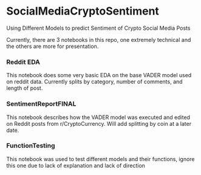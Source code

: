 # SocialMediaCryptoSentiment
 Using Different Models to predict Sentiment of Crypto Social Media Posts

 Currently, there are 3 notebooks in this repo, one extremely technical and the others are more for presentation.
 
### Reddit EDA
 This notebook does some very basic EDA on the base VADER model used on reddit data. Currently splits by category,
number of comments, and length of post.

### SentimentReportFINAL
 This notebook describes how the VADER model was executed and edited on Reddit posts from r/CryptoCurrency. Will add 
splitting by coin at a later date.

### FunctionTesting
 This notebook was used to test different models and their functions, ignore this one due to lack of explanation and
 lack of direction